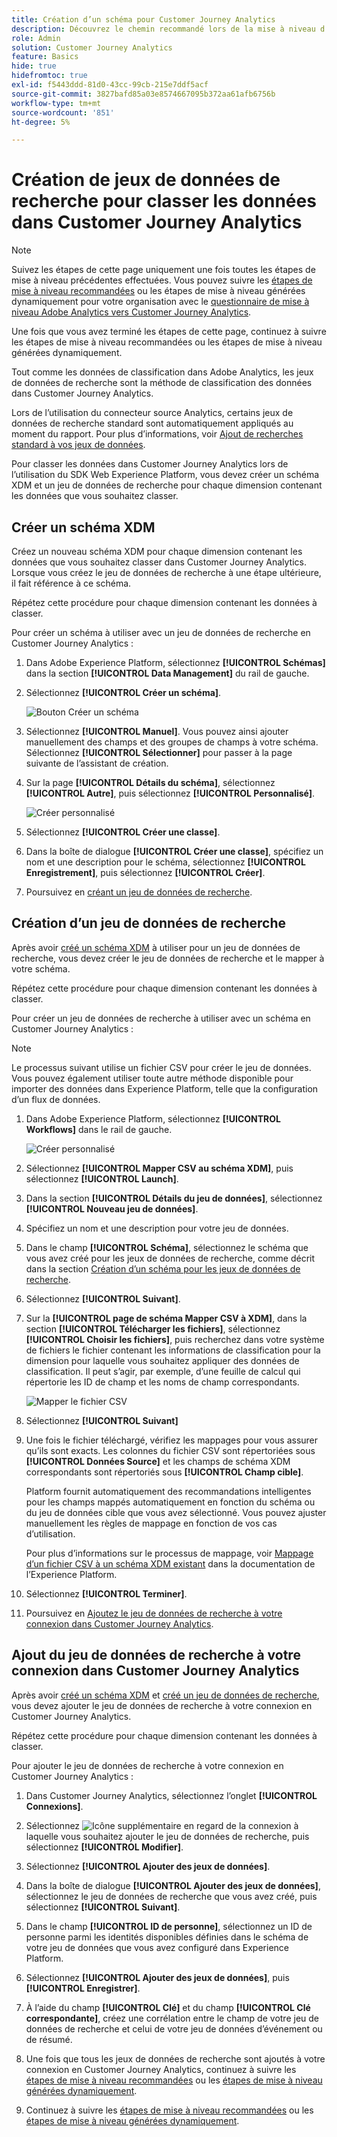 ```yaml
---
title: Création d’un schéma pour Customer Journey Analytics
description: Découvrez le chemin recommandé lors de la mise à niveau d’Adobe Analytics vers Customer Journey Analytics
role: Admin
solution: Customer Journey Analytics
feature: Basics
hide: true
hidefromtoc: true
exl-id: f5443ddd-81d0-43cc-99cb-215e7ddf5acf
source-git-commit: 3827bafd85a03e8574667095b372aa61afb6756b
workflow-type: tm+mt
source-wordcount: '851'
ht-degree: 5%

---
```


# Création de jeux de données de recherche pour classer les données dans Customer Journey Analytics

>[!NOTE]
> 
>Suivez les étapes de cette page uniquement une fois toutes les étapes de mise à niveau précédentes effectuées. Vous pouvez suivre les [étapes de mise à niveau recommandées](/help/getting-started/cja-upgrade/cja-upgrade-recommendations.md#recommended-upgrade-steps-for-most-organizations) ou les étapes de mise à niveau générées dynamiquement pour votre organisation avec le [questionnaire de mise à niveau Adobe Analytics vers Customer Journey Analytics](https://gigazelle.github.io/cja-ttv/).
>
>Une fois que vous avez terminé les étapes de cette page, continuez à suivre les étapes de mise à niveau recommandées ou les étapes de mise à niveau générées dynamiquement.

Tout comme les données de classification dans Adobe Analytics, les jeux de données de recherche sont la méthode de classification des données dans Customer Journey Analytics.

Lors de l’utilisation du connecteur source Analytics, certains jeux de données de recherche standard sont automatiquement appliqués au moment du rapport. Pour plus d’informations, voir [Ajout de recherches standard à vos jeux de données](/help/connections/standard-lookups.md).

Pour classer les données dans Customer Journey Analytics lors de l’utilisation du SDK Web Experience Platform, vous devez créer un schéma XDM et un jeu de données de recherche pour chaque dimension contenant les données que vous souhaitez classer.

## Créer un schéma XDM

Créez un nouveau schéma XDM pour chaque dimension contenant les données que vous souhaitez classer dans Customer Journey Analytics. Lorsque vous créez le jeu de données de recherche à une étape ultérieure, il fait référence à ce schéma.

Répétez cette procédure pour chaque dimension contenant les données à classer.

Pour créer un schéma à utiliser avec un jeu de données de recherche en Customer Journey Analytics :

1. Dans Adobe Experience Platform, sélectionnez **[!UICONTROL Schémas]** dans la section **[!UICONTROL Data Management]** du rail de gauche.

1. Sélectionnez **[!UICONTROL Créer un schéma]**.

   ![Bouton Créer un schéma](assets/schema-create.png)

1. Sélectionnez **[!UICONTROL Manuel]**. Vous pouvez ainsi ajouter manuellement des champs et des groupes de champs à votre schéma. Sélectionnez **[!UICONTROL Sélectionner]** pour passer à la page suivante de l’assistant de création.

1. Sur la page **[!UICONTROL Détails du schéma]**, sélectionnez **[!UICONTROL Autre]**, puis sélectionnez **[!UICONTROL Personnalisé]**.

   ![Créer personnalisé](assets/schema-custom.png)

1. Sélectionnez **[!UICONTROL Créer une classe]**.

   <!-- add screenshot -->

1. Dans la boîte de dialogue **[!UICONTROL Créer une classe]**, spécifiez un nom et une description pour le schéma, sélectionnez **[!UICONTROL Enregistrement]**, puis sélectionnez **[!UICONTROL Créer]**.

1. Poursuivez en [créant un jeu de données de recherche](#create-a-lookup-dataset).

## Création d’un jeu de données de recherche

Après avoir [créé un schéma XDM](#create-an-xdm-schema-for-lookup-datasets) à utiliser pour un jeu de données de recherche, vous devez créer le jeu de données de recherche et le mapper à votre schéma.

Répétez cette procédure pour chaque dimension contenant les données à classer.

Pour créer un jeu de données de recherche à utiliser avec un schéma en Customer Journey Analytics :

>[!NOTE]
>
>Le processus suivant utilise un fichier CSV pour créer le jeu de données. Vous pouvez également utiliser toute autre méthode disponible pour importer des données dans Experience Platform, telle que la configuration d’un flux de données.

1. Dans Adobe Experience Platform, sélectionnez **[!UICONTROL Workflows]** dans le rail de gauche.

   ![Créer personnalisé](assets/lookup-dataset-workflows.png)

1. Sélectionnez **[!UICONTROL Mapper CSV au schéma XDM]**, puis sélectionnez **[!UICONTROL Launch]**.

1. Dans la section **[!UICONTROL Détails du jeu de données]**, sélectionnez **[!UICONTROL Nouveau jeu de données]**.

1. Spécifiez un nom et une description pour votre jeu de données.

1. Dans le champ **[!UICONTROL Schéma]**, sélectionnez le schéma que vous avez créé pour les jeux de données de recherche, comme décrit dans la section [Création d’un schéma pour les jeux de données de recherche](#create-a-schema-for-lookup-datasets).

1. Sélectionnez **[!UICONTROL Suivant]**.

1. Sur la **[!UICONTROL page de schéma Mapper CSV à XDM]**, dans la section **[!UICONTROL Télécharger les fichiers]**, sélectionnez **[!UICONTROL Choisir les fichiers]**, puis recherchez dans votre système de fichiers le fichier contenant les informations de classification pour la dimension pour laquelle vous souhaitez appliquer des données de classification. Il peut s’agir, par exemple, d’une feuille de calcul qui répertorie les ID de champ et les noms de champ correspondants. <!-- correct? How can I better explain what this file is?-->

   ![Mapper le fichier CSV](assets/lookup-map-csv.png)

1. Sélectionnez **[!UICONTROL Suivant]**

1. Une fois le fichier téléchargé, vérifiez les mappages pour vous assurer qu’ils sont exacts. Les colonnes du fichier CSV sont répertoriées sous **[!UICONTROL Données Source]** et les champs de schéma XDM correspondants sont répertoriés sous **[!UICONTROL Champ cible]**.

   Platform fournit automatiquement des recommandations intelligentes pour les champs mappés automatiquement en fonction du schéma ou du jeu de données cible que vous avez sélectionné. Vous pouvez ajuster manuellement les règles de mappage en fonction de vos cas d’utilisation.

   Pour plus d’informations sur le processus de mappage, voir [Mappage d’un fichier CSV à un schéma XDM existant](https://experienceleague.adobe.com/en/docs/experience-platform/ingestion/tutorials/map-csv/existing-schema) dans la documentation de l’Experience Platform.

1. Sélectionnez **[!UICONTROL Terminer]**.

1. Poursuivez en [Ajoutez le jeu de données de recherche à votre connexion dans Customer Journey Analytics](#add-the-lookup-dataset-to-your-connection-in-customer-journey-analytics).

## Ajout du jeu de données de recherche à votre connexion dans Customer Journey Analytics

Après avoir [créé un schéma XDM](#create-an-xdm-schema-for-lookup-datasets) et [créé un jeu de données de recherche](#create-a-lookup-dataset), vous devez ajouter le jeu de données de recherche à votre connexion en Customer Journey Analytics.

Répétez cette procédure pour chaque dimension contenant les données à classer.

Pour ajouter le jeu de données de recherche à votre connexion en Customer Journey Analytics :

1. Dans Customer Journey Analytics, sélectionnez l’onglet **[!UICONTROL Connexions]**.

1. Sélectionnez ![Icône supplémentaire](assets/More.svg) en regard de la connexion à laquelle vous souhaitez ajouter le jeu de données de recherche, puis sélectionnez **[!UICONTROL Modifier]**.

   <!-- add screenshot -->

1. Sélectionnez **[!UICONTROL Ajouter des jeux de données]**.

1. Dans la boîte de dialogue **[!UICONTROL Ajouter des jeux de données]**, sélectionnez le jeu de données de recherche que vous avez créé, puis sélectionnez **[!UICONTROL Suivant]**.

1. Dans le champ **[!UICONTROL ID de personne]**, sélectionnez un ID de personne parmi les identités disponibles définies dans le schéma de votre jeu de données que vous avez configuré dans Experience Platform. <!-- fill out other fields? -->

1. Sélectionnez **[!UICONTROL Ajouter des jeux de données]**, puis **[!UICONTROL Enregistrer]**.

1. À l’aide du champ **[!UICONTROL Clé]** et du champ **[!UICONTROL Clé correspondante]**, créez une corrélation entre le champ de votre jeu de données de recherche et celui de votre jeu de données d’événement ou de résumé.

1. Une fois que tous les jeux de données de recherche sont ajoutés à votre connexion en Customer Journey Analytics, continuez à suivre les [étapes de mise à niveau recommandées](/help/getting-started/cja-upgrade/cja-upgrade-recommendations.md#recommended-upgrade-steps-for-most-organizations) ou les [étapes de mise à niveau générées dynamiquement](https://gigazelle.github.io/cja-ttv/).

1. Continuez à suivre les [étapes de mise à niveau recommandées](/help/getting-started/cja-upgrade/cja-upgrade-recommendations.md#recommended-upgrade-steps-for-most-organizations) ou les [ étapes de mise à niveau générées dynamiquement](https://gigazelle.github.io/cja-ttv/).

